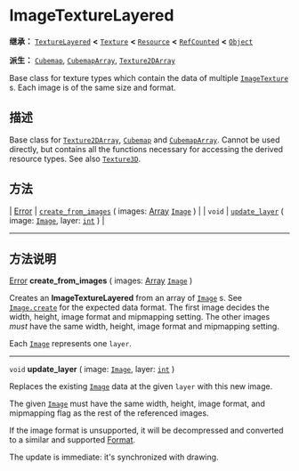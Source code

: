 <!-- ⚠ 请勿编辑本文件 ⚠ -->
<!-- 本文档使用脚本从 WeDot 引擎源码仓库生成。 -->
<!-- 生成脚本：https://github.com/WeDot-Engine/WeDot/tree/4.3/doc/tools/make_md.py； -->
<!-- 原文件：https://github.com/WeDot-Engine/WeDot/tree/4.3/doc/classes/ImageTextureLayered.xml。 -->

<div id="_class_imagetexturelayered"></div>

# ImageTextureLayered

**继承：** [`TextureLayered`](class_texturelayered.md) **<** [`Texture`](class_texture.md) **<** [`Resource`](class_resource.md) **<** [`RefCounted`](class_refcounted.md) **<** [`Object`](class_object.md)

**派生：** [`Cubemap`](class_cubemap.md), [`CubemapArray`](class_cubemaparray.md), [`Texture2DArray`](class_texture2darray.md)

Base class for texture types which contain the data of multiple [`ImageTexture`](class_imagetexture.md) s. Each image is of the same size and format.

## 描述

Base class for [`Texture2DArray`](class_texture2darray.md), [`Cubemap`](class_cubemap.md) and [`CubemapArray`](class_cubemaparray.md). Cannot be used directly, but contains all the functions necessary for accessing the derived resource types. See also [`Texture3D`](class_texture3d.md).

## 方法

| [Error](#enum_@globalscope_error) | [`create_from_images`](#class_imagetexturelayered_method_create_from_images) ( images: [Array](class_array.md) [`Image`](class_image.md) ) |
| `void`                            | [`update_layer`](#class_imagetexturelayered_method_update_layer) ( image: [`Image`](class_image.md), layer: [`int`](class_int.md) )        |

<!-- rst-class:: classref-section-separator -->

---

## 方法说明

<div id="_class_imagetexturelayered_method_create_from_images"></div>

[Error](#enum_@globalscope_error) **create_from_images** ( images: [Array](class_array.md) [`Image`](class_image.md) )<div id="class_imagetexturelayered_method_create_from_images"></div>

Creates an **ImageTextureLayered** from an array of [`Image`](class_image.md) s. See [`Image.create`](#class_image_method_create) for the expected data format. The first image decides the width, height, image format and mipmapping setting. The other images *must* have the same width, height, image format and mipmapping setting.

Each [`Image`](class_image.md) represents one `layer`.

<!-- rst-class:: classref-item-separator -->

---

<div id="_class_imagetexturelayered_method_update_layer"></div>

`void` **update_layer** ( image: [`Image`](class_image.md), layer: [`int`](class_int.md) )<div id="class_imagetexturelayered_method_update_layer"></div>

Replaces the existing [`Image`](class_image.md) data at the given `layer` with this new image.

The given [`Image`](class_image.md) must have the same width, height, image format, and mipmapping flag as the rest of the referenced images.

If the image format is unsupported, it will be decompressed and converted to a similar and supported [Format](#enum_image_format).

The update is immediate: it's synchronized with drawing.

[^virtual]: 本方法通常需要用户覆盖才能生效。
[^const]: 本方法无副作用，不会修改该实例的任何成员变量。
[^vararg]: 本方法除了能接受在此处描述的参数外，还能够继续接受任意数量的参数。
[^constructor]: 本方法用于构造某个类型。
[^static]: 调用本方法无需实例，可直接使用类名进行调用。
[^operator]: 本方法描述的是使用本类型作为左操作数的有效运算符。
[^bitfield]: 这个值是由下列位标志构成位掩码的整数。
[^void]: 无返回值。
